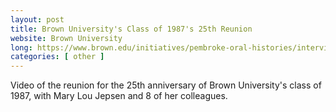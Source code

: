 ```yaml
---
layout: post
title: Brown University's Class of 1987's 25th Reunion
website: Brown University
long: https://www.brown.edu/initiatives/pembroke-oral-histories/interview/25th-reunion-class-1987
categories: [ other ]
---
```

Video of the reunion for the 25th anniversary of Brown University's class of 1987,
with Mary Lou Jepsen and 8 of her colleagues.